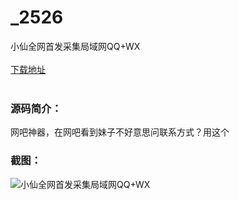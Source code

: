 # _2526
小仙全网首发采集局域网QQ+WX
<br/></br>
[下载地址](https://www.uuid2.com/2526.html "下载地址")
<br/></br>
<h3>源码简介：</h3>
<p>网吧神器，在网吧看到妹子不好意思问联系方式？用这个<p>
<h3>截图：</h3>
<img src="https://www.uuid2.com/wp-content/uploads/img/202111/9369eb7711.png" alt="小仙全网首发采集局域网QQ+WX">
